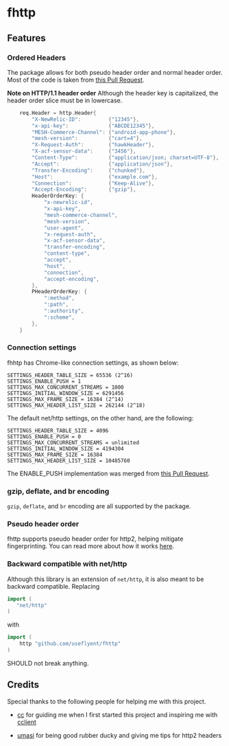 # fhttp

<!-- This note is not necessary on this repo, but I won't delete it as it should be included on the original one.
**NOTE**
This maintenance of this library has moved over to [useflyent](https://github.com/useflyent/fhttp). The only use for this repository is so imports will not break.

The "f" stands for "fly" *(or "flex")*. fhttp is a fork of `net/http` that provides an array of features pertaining to the fingerprint of the golang `http` client. Through these changes, the `http` client becomes much more flexible, and when combined with transports such as [uTLS](https://github.com/refraction-networking/utls) it can mitigate fingerprinting requests, reducing the chances that a server detects they were made by a golang program, instead having them appear to originate from a regular Chrome browser.

Documentation can be contributed, otherwise, look at tests and examples. The main one should be [example_client_test.go](example_client_test.go).
-->

## Features

### Ordered Headers

The package allows for both pseudo header order and normal header order. Most of the code is taken from [this Pull Request](https://go-review.googlesource.com/c/go/+/105755/).

**Note on HTTP/1.1 header order**
Although the header key is capitalized, the header order slice must be in lowercase.

```go
	req.Header = http.Header{
		"X-NewRelic-ID":         {"12345"},
		"x-api-key":             {"ABCDE12345"},
		"MESH-Commerce-Channel": {"android-app-phone"},
		"mesh-version":          {"cart=4"},
		"X-Request-Auth":        {"hawkHeader"},
		"X-acf-sensor-data":     {"3456"},
		"Content-Type":          {"application/json; charset=UTF-8"},
		"Accept":                {"application/json"},
		"Transfer-Encoding":     {"chunked"},
		"Host":                  {"example.com"},
		"Connection":            {"Keep-Alive"},
		"Accept-Encoding":       {"gzip"},
		HeaderOrderKey: {
			"x-newrelic-id",
			"x-api-key",
			"mesh-commerce-channel",
			"mesh-version",
			"user-agent",
			"x-request-auth",
			"x-acf-sensor-data",
			"transfer-encoding",
			"content-type",
			"accept",
			"host",
			"connection",
			"accept-encoding",
		},
		PHeaderOrderKey: {
			":method",
			":path",
			":authority",
			":scheme",
		},
	}
```

### Connection settings

fhhtp has Chrome-like connection settings, as shown below:

```text
SETTINGS_HEADER_TABLE_SIZE = 65536 (2^16)
SETTINGS_ENABLE_PUSH = 1
SETTINGS_MAX_CONCURRENT_STREAMS = 1000
SETTINGS_INITIAL_WINDOW_SIZE = 6291456
SETTINGS_MAX_FRAME_SIZE = 16384 (2^14)
SETTINGS_MAX_HEADER_LIST_SIZE = 262144 (2^18)
```

The default net/http settings, on the other hand, are the following:

```text
SETTINGS_HEADER_TABLE_SIZE = 4096
SETTINGS_ENABLE_PUSH = 0
SETTINGS_MAX_CONCURRENT_STREAMS = unlimited
SETTINGS_INITIAL_WINDOW_SIZE = 4194304
SETTINGS_MAX_FRAME_SIZE = 16384
SETTINGS_MAX_HEADER_LIST_SIZE = 10485760
```

The ENABLE_PUSH implementation was merged from [this Pull Request](https://go-review.googlesource.com/c/net/+/181497/).

### gzip, deflate, and br encoding

`gzip`, `deflate`, and `br` encoding are all supported by the package.

### Pseudo header order

fhttp supports pseudo header order for http2, helping mitigate fingerprinting. You can read more about how it works [here](https://www.akamai.com/uk/en/multimedia/documents/white-paper/passive-fingerprinting-of-http2-clients-white-paper.pdf).

### Backward compatible with net/http

Although this library is an extension of `net/http`, it is also meant to be backward compatible. Replacing

```go
import (
   "net/http"
)
```

with

```go
import (
    http "github.com/useflyent/fhttp"
)
```

SHOULD not break anything.

## Credits

Special thanks to the following people for helping me with this project.

- [cc](https://github.com/x04/) for guiding me when I first started this project and inspiring me with [cclient](https://github.com/x04/cclient)

- [umasi](https://github.com/umasii) for being good rubber ducky and giving me tips for http2 headers

